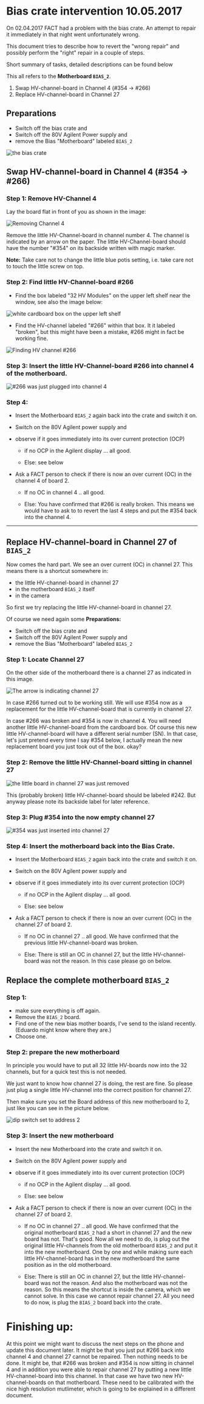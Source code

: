 
# Bias crate intervention 10.05.2017

On 02.04.2017 FACT had a problem with the bias crate. An attempt to repair it
immediately in that night went unfortunately wrong.

This document tries to describe how to revert the "wrong repair" and possibly
perform the "right" repair in a couple of steps.

Short summary of tasks, detailed descriptions can be found below

This all refers to the **Motherboard `BIAS_2`**.

 1. Swap HV-channel-board in Channel 4 (#354 -> #266)
 2. Replace HV-channel-board in Channel 27



## Preparations

 * Switch off the bias crate and
 * Switch off the 80V Agilent Power supply and
 * remove the Bias "Motherboard" labeled `BIAS_2`

![the bias crate](0.jpg)


## Swap HV-channel-board in Channel 4 (#354 -> #266)

### Step 1: Remove HV-Channel 4

Lay the board flat in front of you as shown in the image:

![Removing Channel 4](1.jpg)

Remove the little HV-Channel-board in channel number 4. The channel is indicated by
an arrow on the paper. The little HV-Channel-board should have the number "#354"
on its backside written with magic marker.

**Note:** Take care not to change the little blue potis setting, i.e. take care not to touch the little screw on top.

### Step 2: Find little HV-Channel-board #266

 * Find the box labeled "32 HV Modules" on the upper left shelf near the window, see also the image below:

![white cardboard box on the upper left shelf](box_location_small.jpg)


 * Find the HV-channel labeled "#266" within that box. It it labeled "broken", but this might have been a mistake, #266 might in fact be working fine.

![Finding HV channel #266](2.jpg)

### Step 3: Insert the little HV-Channel-board #266 into channel 4 of the motherboard.

![#266 was just plugged into channel 4](3.jpg)

### Step 4:

 * Insert the Motherboard `BIAS_2` again back into the crate and switch it on.
 * Switch on the 80V Agilent power supply and
 * observe if it goes immediately into its over current protection (OCP)
    * if no OCP in the Agilent display ... all good.

    * Else: see below

 * Ask a FACT person to check if there is now an over current (OC) in the channel 4
of board 2.
    * If no OC in channel 4 .. all good.

    * Else:
    You have confirmed that #266 is really broken. This means we would have to ask to to revert the last 4 steps and put the #354 back into the channel 4.

----

## Replace HV-channel-board in Channel 27 of `BIAS_2`

Now comes the hard part. We see an over current (OC) in channel 27. This means there is a shortcut somewhere in:

 * the little HV-channel-board in channel 27
 * in the motherboard `BIAS_2` itself
 * in the camera

So first we try replacing the little HV-channel-board in channel 27.

Of course we need again some **Preparations:**

 * Switch off the bias crate and
 * Switch off the 80V Agilent Power supply and
 * remove the Bias "Motherboard" labeled `BIAS_2`

### Step 1: Locate Channel 27

On the other side of the motherboard there is a channel 27 as indicated in this image.

![The arrow is indicating channel 27](4.jpg)

In case #266 turned out to be working still. We will use #354 now as a replacement for the little HV-channel-board that is currently in channel 27.

In case #266 was broken and #354 is now in channel 4. You will need another little HV-channel-board from the cardboard box. Of course this new little HV-channel-board will have a different serial number (SN). In that case, let's just pretend every time I say #354 below, I actually mean the new replacement board you just took out of the box. okay?


### Step 2: Remove the little HV-Channel-board sitting in channel 27

![the little board in channel 27 was just removed](5.jpg)

This (probably broken) little HV-channel-board should be labeled #242. But anyway please note its backside label for later reference.


### Step 3: Plug #354 into the now empty channel 27

![#354 was just inserted into channel 27](6.jpg)

### Step 4: Insert the motherboard back into the Bias Crate.

 * Insert the Motherboard `BIAS_2` again back into the crate and switch it on.
 * Switch on the 80V Agilent power supply and
 * observe if it goes immediately into its over current protection (OCP)
    * if no OCP in the Agilent display ... all good.

    * Else: see below

 * Ask a FACT person to check if there is now an over current (OC) in the channel 27
of board 2.
    * If no OC in channel 27 .. all good. We have confirmed that the previous little HV-channel-board was broken.

    * Else:
    There is still an OC in channel 27, but the little HV-channel-board was not the reason. In this case please go on below.

## Replace the complete motherboard `BIAS_2`

### Step 1:

 * make sure everything is off again.
 * Remove the `BIAS_2` board.
 * Find one of the new bias mother boards, I've send to the island recently. (Eduardo might know where they are.)
 * Choose one.

### Step 2: prepare the new motherboard

In principle you would have to put all 32 little HV-boards now into the 32 channels, but for a quick test this is not needed.

We just want to know how channel 27 is doing, the rest are fine.
So please just plug a single little HV-channel into the correct position for channel 27.

Then make sure you set the Board address of this new motherboard to 2, just like you can see in the picture below.

![dip switch set to address 2](board_address_small.jpg)

### Step 3: Insert the new motherboard

 * Insert the new Motherboard into the crate and switch it on.
 * Switch on the 80V Agilent power supply and
 * observe if it goes immediately into its over current protection (OCP)
    * if no OCP in the Agilent display ... all good.

    * Else: see below

 * Ask a FACT person to check if there is now an over current (OC) in the channel 27
of board 2.
    * If no OC in channel 27 .. all good. We have confirmed that the original motherboard `BIAS_2` had a short in channel 27 and the new board has not. That's good. Now all we need to do, is plug out the original little HV-channels from the old motherboard `BIAS_2` and put it into the new motherboard. One by one and while making sure each little HV-channel-board has in the new motherboard the same position as in the old motherboard.

    * Else:
    There is still an OC in channel 27, but the little HV-channel-board was not the reason. And also the motherboard was not the reason. So this means the shortcut is inside the camera, which we cannot solve.
    In this case we cannot repair channel 27. All you need to do now, is plug the `BIAS_2` board back into the crate.


# Finishing up:

At this point we might want to discuss the next steps on the phone and update this document later.
It might be that you just put #266 back into channel 4 and channel 27 cannot be repaired. Then nothing needs to be done.
It might be, that #266 was broken and #354 is now sitting in channel 4 and in addition you were able to repair channel 27 by putting a new little HV-channel-board into this channel. In that case we have two new HV-channel-boards on that motherboard.
These need to be calibrated with the nice high resolution mutlimeter, which is going to be explained in a different document.

